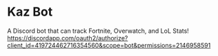 # Kaz Bot

A Discord bot that can track Fortnite, Overwatch, and LoL Stats!
https://discordapp.com/oauth2/authorize?client_id=419724462716354560&scope=bot&permissions=2146958591
